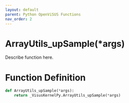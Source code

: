 ```yaml
---
layout: default
parent: Python OpenViSUS Functions
nav_order: 2
---
```


# ArrayUtils_upSample(*args)

Describe function here.

# Function Definition

```python
def ArrayUtils_upSample(*args):
    return _VisusKernelPy.ArrayUtils_upSample(*args)
```
